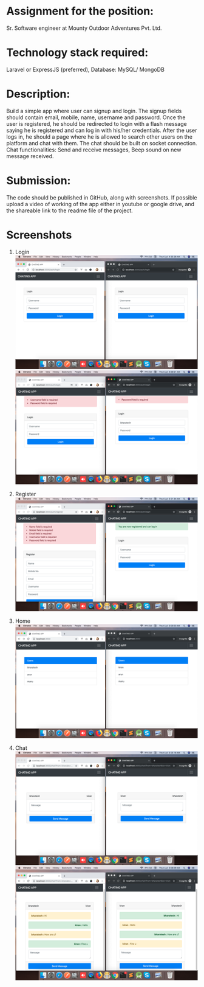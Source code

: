 # Assignment for the position: 
Sr. Software engineer at Mounty Outdoor Adventures Pvt. Ltd.

# Technology stack required: 
Laravel or ExpressJS (preferred), Database: MySQL/ MongoDB

# Description:
Build a simple app where user can signup and login. The signup fields should contain email, mobile, name, username and password. Once the user is registered, he should be redirected to login with a flash message saying he is registered and can log in with his/her credentials. 
After the user logs in, he should a page where he is allowed to search other users on the platform and chat with them. The chat should be built on socket connection.
Chat functionalities: Send and receive messages, Beep sound on new message received.

# Submission:
The code should be published in GitHub, along with screenshots.
If possible upload a video of working of the app either in youtube or google drive, and the shareable link to the readme file of the project.

# Screenshots
1. Login
![Alt text](/public/images/login.png?raw=true "Login")
![Alt text](/public/images/login1.png?raw=true "Login")

2. Register
![Alt text](/public/images/register.png?raw=true "Register")

3. Home
![Alt text](/public/images/home.png?raw=true "Home")

4. Chat
![Alt text](/public/images/chat.png?raw=true "Chat")
![Alt text](/public/images/chat1.png?raw=true "Chat")

